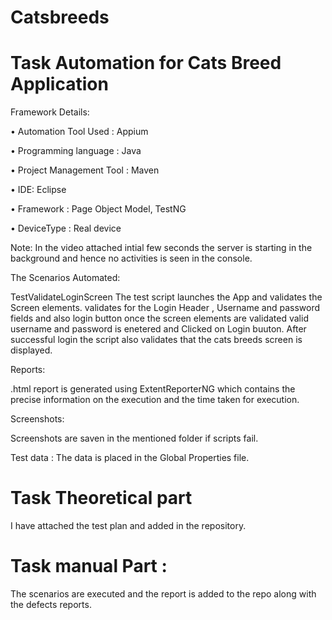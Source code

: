 # Catsbreeds

# Task Automation for Cats Breed Application

Framework Details:

• Automation Tool Used : Appium

• Programming language : Java

• Project Management Tool : Maven

• IDE: Eclipse

• Framework : Page Object Model, TestNG

• DeviceType : Real device

Note: In the video attached intial few seconds the server is starting in the background and hence no activities is seen in the console.

The Scenarios Automated:

TestValidateLoginScreen
The test script launches the App and validates the Screen elements. validates for the Login Header , Username and password fields and also login button once the screen elements are validated valid username and password is enetered and Clicked on Login buuton. After successful login the script also validates that the cats breeds screen is displayed.

Reports:

.html report is generated using ExtentReporterNG which contains the precise information on the execution and the time taken for execution.

Screenshots:

Screenshots are saven in the mentioned folder if scripts fail.

Test data :
The data is placed in the Global Properties file.

# Task Theoretical part

I have attached the test plan and added in the repository.

# Task manual Part :

The scenarios are executed and the report is added to the repo along with the defects reports.
